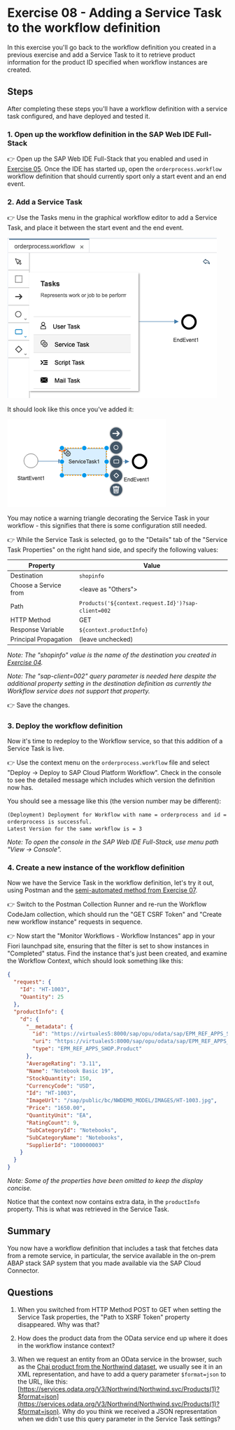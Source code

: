 # Exercise 08 - Adding a Service Task to the workflow definition

In this exercise you'll go back to the workflow definition you created in a previous exercise and add a Service Task to it to retrieve product information for the product ID specified when workflow instances are created.

## Steps

After completing these steps you'll have a workflow definition with a service task configured, and have deployed and tested it.

### 1. Open up the workflow definition in the SAP Web IDE Full-Stack

:point_right: Open up the SAP Web IDE Full-Stack that you enabled and used in [Exercise 05](../05). Once the IDE has started up, open the `orderprocess.workflow` workflow definition that should currently sport only a start event and an end event.

### 2. Add a Service Task

:point_right: Use the Tasks menu in the graphical workflow editor to add a Service Task, and place it between the start event and the end event.

![Service Task selection](servicetaskselection.png)

It should look like this once you've added it:

![Service Task added](servicetaskadded.png)

You may notice a warning triangle decorating the Service Task in your workflow - this signifies that there is some configuration still needed.

:point_right: While the Service Task is selected, go to the "Details" tab of the "Service Task Properties" on the right hand side, and specify the following values:

| Property              | Value              |
| --------------        | ------------------ |
| Destination           | `shopinfo`         |
| Choose a Service from | \<leave as "Others"\> |
| Path                  | `Products('${context.request.Id}')?sap-client=002` |
| HTTP Method           | GET                |
| Response Variable     | `${context.productInfo}` |
| Principal Propagation | (leave unchecked)  |

_Note: The "shopinfo" value is the name of the destination you created in [Exercise 04](../04)._

_Note: The "sap-client=002" query parameter is needed here despite the additional property setting in the destination definition as currently the Workflow service does not support that property._

:point_right: Save the changes.

### 3. Deploy the workflow definition

Now it's time to redeploy to the Workflow service, so that this addition of a Service Task is live.

:point_right: Use the context menu on the `orderprocess.workflow` file and select "Deploy -> Deploy to SAP Cloud Platform Workflow". Check in the console to see the detailed message which includes which version the definition now has.

You should see a message like this (the version number may be different):

```
(Deployment) Deployment for Workflow with name = orderprocess and id = orderprocess is successful.
Latest Version for the same workflow is = 3
```

_Note: To open the console in the SAP Web IDE Full-Stack, use menu path "View -> Console"._

### 4. Create a new instance of the workflow definition

Now we have the Service Task in the workflow definition, let's try it out, using Postman and the [semi-automated method from Exercise 07](../07/readme.md#7-run-the-request-in-a-semi-automated-manner).

:point_right: Switch to the Postman Collection Runner and re-run the Workflow CodeJam collection, which should run the "GET CSRF Token" and "Create new workflow instance" requests in sequence.

:point_right: Now start the "Monitor Workflows - Workflow Instances" app in your Fiori launchpad site, ensuring that the filter is set to show instances in "Completed" status. Find the instance that's just been created, and examine the Workflow Context, which should look something like this:

```json
{
  "request": {
    "Id": "HT-1003",
    "Quantity": 25
  },
  "productInfo": {
    "d": {
      "__metadata": {
        "id": "https://virtuales5:8000/sap/opu/odata/sap/EPM_REF_APPS_SHOP_SRV/Products('HT-1003')",
        "uri": "https://virtuales5:8000/sap/opu/odata/sap/EPM_REF_APPS_SHOP_SRV/Products('HT-1003')",
        "type": "EPM_REF_APPS_SHOP.Product"
      },
      "AverageRating": "3.11",
      "Name": "Notebook Basic 19",
      "StockQuantity": 150,
      "CurrencyCode": "USD",
      "Id": "HT-1003",
      "ImageUrl": "/sap/public/bc/NWDEMO_MODEL/IMAGES/HT-1003.jpg",
      "Price": "1650.00",
      "QuantityUnit": "EA",
      "RatingCount": 9,
      "SubCategoryId": "Notebooks",
      "SubCategoryName": "Notebooks",
      "SupplierId": "100000003"
    }
  }
}
```

_Note: Some of the properties have been omitted to keep the display concise._

Notice that the context now contains extra data, in the `productInfo` property. This is what was retrieved in the Service Task.

## Summary

You now have a workflow definition that includes a task that fetches data from a remote service, in particular, the service available in the on-prem ABAP stack SAP system that you made available via the SAP Cloud Connector.

## Questions

1. When you switched from HTTP Method POST to GET when setting the Service Task properties, the "Path to XSRF Token" property disappeared. Why was that?

1. How does the product data from the OData service end up where it does in the workflow instance context?

1. When we request an entity from an OData service in the browser, such as the [Chai product from the Northwind dataset](https://services.odata.org/V3/Northwind/Northwind.svc/Products(1)), we usually see it in an XML representation, and have to add a query parameter `$format=json` to the URL, like this: [https://services.odata.org/V3/Northwind/Northwind.svc/Products(1)?$format=json](https://services.odata.org/V3/Northwind/Northwind.svc/Products(1)?$format=json). Why do you think we received a JSON representation when we didn't use this query parameter in the Service Task settings?
